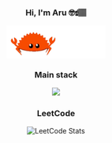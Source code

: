 <p align="center" width="300">
  <h3 align="center">Hi, I'm Aru 🤓☝🏽</h3>
</p>
<p align="center" width="300">
  <img align="center" width="200" src="crab.gif" />
</p>

<div align="center">
  <h3>Main stack</h3>
  <p align="center">
    <a href="https://skillicons.dev">
      <img src="https://skillicons.dev/icons?i=rust,python,typescript,java,neovim,obsidian" />
    </a>
  </p>
</div>

<div align="center">
  <h3>LeetCode</h3>
  
  ![LeetCode Stats](https://leetcode.card.workers.dev/aruzdh?theme=auto&font=baloo&extension=null)

</div>

